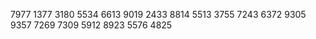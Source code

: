 7977 1377
3180 5534
6613 9019
2433 8814
5513 3755
7243 6372
9305 9357
7269 7309
5912 8923
5576 4825
